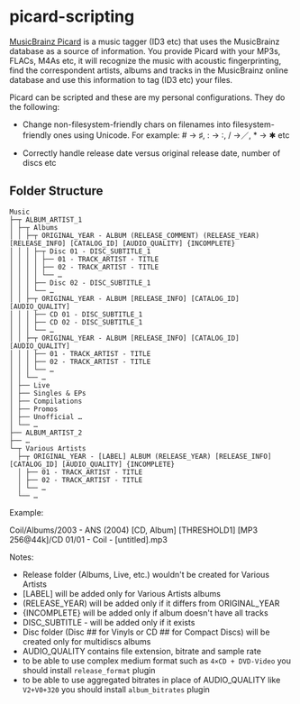 # picard-scripting

[MusicBrainz Picard](https://picard.musicbrainz.org) is a music tagger (ID3 etc) that uses the MusicBrainz database as a source of information.
You provide Picard with your MP3s, FLACs, M4As etc, it will recognize the music with acoustic fingerprinting, find the correspondent artists, albums and tracks in the MusicBrainz online database and use this information to tag (ID3 etc) your files.

Picard can be scripted and these are my personal configurations. They do the following:

* Change non-filesystem-friendly chars on filenames into filesystem-friendly ones using Unicode. For example: # → ♯, : → ∶, / →／, * → ✱ etc

* Correctly handle release date versus original release date, number of discs etc


## Folder Structure ##

```
Music
├─┬ ALBUM_ARTIST_1
│ ├─┬ Albums
│ │ ├─┬ ORIGINAL_YEAR - ALBUM (RELEASE_COMMENT) (RELEASE_YEAR) [RELEASE_INFO] [CATALOG_ID] [AUDIO_QUALITY] {INCOMPLETE}
│ │ │ ├─┬ Disc 01 - DISC_SUBTITLE_1
│ │ │ │ ├── 01 - TRACK_ARTIST - TITLE
│ │ │ │ ├── 02 - TRACK_ARTIST - TITLE
│ │ │ │ └── …
│ │ │ ├── Disc 02 - DISC_SUBTITLE_1
│ │ │ └── …
│ │ ├─┬ ORIGINAL_YEAR - ALBUM [RELEASE_INFO] [CATALOG_ID] [AUDIO_QUALITY]
│ │ │ ├── CD 01 - DISC_SUBTITLE_1
│ │ │ ├── CD 02 - DISC_SUBTITLE_1
│ │ │ └── …
│ │ ├─┬ ORIGINAL_YEAR - ALBUM [RELEASE_INFO] [CATALOG_ID] [AUDIO_QUALITY]
│ │ │ ├── 01 - TRACK_ARTIST - TITLE
│ │ │ ├── 02 - TRACK_ARTIST - TITLE
│ │ │ └── …
│ │ └── …
│ ├── Live
│ ├── Singles & EPs
│ ├── Compilations
│ ├── Promos
│ ├── Unofficial …
│ └── …
├── ALBUM_ARTIST_2
├── …
└─┬ Various Artists
  ├─┬ ORIGINAL_YEAR - [LABEL] ALBUM (RELEASE_YEAR) [RELEASE_INFO] [CATALOG_ID] [AUDIO_QUALITY] {INCOMPLETE}
  │ ├── 01 - TRACK_ARTIST - TITLE
  │ ├── 02 - TRACK_ARTIST - TITLE
  │ └── …
  └── …
```

Example:

Coil/Albums/2003 - ANS (2004) [CD, Album] [THRESHOLD1] [MP3 256@44k]/CD 01/01 - Coil - [untitled].mp3

Notes:

* Release folder (Albums, Live, etc.) wouldn't be created for Various Artists
* [LABEL] will be added only for Various Artists albums
* (RELEASE_YEAR) will be added only if it differs from ORIGINAL_YEAR
* {INCOMPLETE} will be added only if album doesn't have all tracks
* DISC_SUBTITLE - will be added only if it exists
* Disc folder (Disc ## for Vinyls or CD ## for Compact Discs) will be created only for multidiscs albums
* AUDIO_QUALITY contains file extension, bitrate and sample rate
* to be able to use complex medium format such as `4×CD + DVD-Video` you should install `release_format` plugin
* to be able to use aggregated bitrates in place of AUDIO_QUALITY like `V2+V0+320` you should install `album_bitrates` plugin
